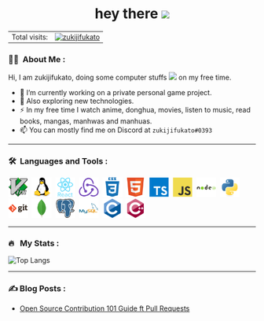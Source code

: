 <!-- - 👋 Hi, I’m @zukijifukato

- 👀 I’m interested in ...
- 🌱 I’m currently learning 
- 💞️ I’m looking to collaborate on ...
- 📫 How to reach me ... -->

<h1 align="center">hey there <img src="https://media.giphy.com/media/hvRJCLFzcasrR4ia7z/giphy.gif" width="40"></h1>

<table align="center">
  <tr>
    <td>Total visits: </td>
    <td><a href="https://github.com/zukijifukato" target="_blank"><img src="https://profile-counter.glitch.me/zukijifukato/count.svg" alt="zukijifukato" /></a></td>
  </tr>
</table>

### :woman_technologist: &nbsp;About Me :

Hi, I am zukijifukato, doing some computer stuffs <img src="https://media.giphy.com/media/WUlplcMpOCEmTGBtBW/giphy.gif" width="30"> on my free time.

- 🔭 I’m currently working on a private personal game project.
- 🌱 Also exploring new technologies.
- ⚡ In my free time I watch anime, donghua, movies, listen to music, read books, mangas, manhwas and manhuas.
- 📫 You can mostly find me on Discord at `zukijifukato#0393`

---

### 🛠 &nbsp;Languages and Tools :

<p>
<img src="https://github.com/devicons/devicon/blob/master/icons/vim/vim-original.svg" title="Vim" alt="Vim" width="40" height="40"/>&nbsp;
<img src="https://github.com/devicons/devicon/blob/master/icons/linux/linux-original.svg" title="Linux" alt="Linux" width="40" height="40"/>&nbsp;
<img src="https://github.com/devicons/devicon/blob/master/icons/react/react-original-wordmark.svg" title="React" alt="React" width="40" height="40"/>&nbsp;
<img src="https://github.com/devicons/devicon/blob/master/icons/redux/redux-original.svg" title="Redux" alt="Redux" width="40" height="40"/>&nbsp;
<img src="https://github.com/devicons/devicon/blob/master/icons/css3/css3-plain-wordmark.svg"  title="CSS3" alt="CSS" width="40" height="40"/>&nbsp;
<img src="https://github.com/devicons/devicon/blob/master/icons/html5/html5-original.svg" title="HTML5" alt="HTML" width="40" height="40"/>&nbsp;
<img src="https://github.com/devicons/devicon/blob/master/icons/typescript/typescript-original.svg" title="TypeScript" alt="TypeScript" width="40" height="40"/>&nbsp;
<img src="https://github.com/devicons/devicon/blob/master/icons/javascript/javascript-original.svg" title="JavaScript" alt="JavaScript" width="40" height="40"/>&nbsp;
<img src="https://github.com/devicons/devicon/blob/master/icons/nodejs/nodejs-original-wordmark.svg" title="NodeJS" alt="NodeJS" width="40" height="40"/>&nbsp;
<img src="https://github.com/devicons/devicon/blob/master/icons/python/python-original.svg" title="Python" alt="Python" width="40" height="40"/>&nbsp;
<img src="https://github.com/devicons/devicon/blob/master/icons/git/git-original-wordmark.svg" title="Git" alt="Git" width="40" height="40"/>&nbsp;
<img src="https://github.com/devicons/devicon/blob/master/icons/mongodb/mongodb-original.svg" title="MongoDB" alt="MongoDB" width="40" height="40"/>&nbsp;
<img src="https://github.com/devicons/devicon/blob/master/icons/postgresql/postgresql-original.svg" title="PostgreSQL" alt="PostgreSQL" width="40" height="40"/>&nbsp;
<img src="https://github.com/devicons/devicon/blob/master/icons/mysql/mysql-original-wordmark.svg" title="MySQL" alt="MySQL" width="40" height="40"/>&nbsp;
<img src="https://github.com/devicons/devicon/blob/master/icons/c/c-original.svg" title="C" alt="C" width="40" height="40"/>&nbsp;
<img src="https://github.com/devicons/devicon/blob/master/icons/cplusplus/cplusplus-original.svg" title="C" alt="C" width="40" height="40"/>&nbsp;
</p>

---

### 🔥 &nbsp; My Stats :

![Top Langs](https://github-readme-stats.vercel.app/api/top-langs/?username=zukijifukato&layout=compact&theme=vision-friendly-dark)

---

### ✍️ Blog Posts : 
- [Open Source Contribution 101 Guide ft Pull Requests](https://zukijifukato.github.io/posts/open-source-contribution-101-guide-ft-pull-requests/)

